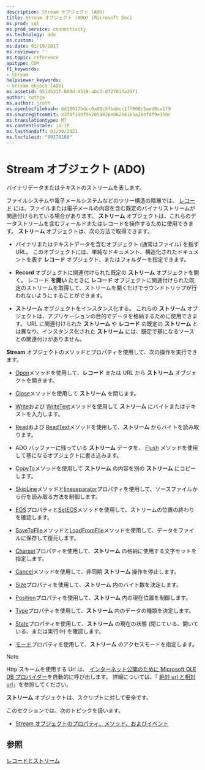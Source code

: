 ```yaml
---
description: Stream オブジェクト (ADO)
title: Stream オブジェクト (ADO) |Microsoft Docs
ms.prod: sql
ms.prod_service: connectivity
ms.technology: ado
ms.custom: ''
ms.date: 01/19/2017
ms.reviewer: ''
ms.topic: reference
apitype: COM
f1_keywords:
- Stream
helpviewer_keywords:
- Stream object [ADO]
ms.assetid: 0514531f-009d-4519-abc3-d727014a39f1
author: rothja
ms.author: jroth
ms.openlocfilehash: 6d18917bdcc0a08c5fbddcc1ff908c5aed8ca1f9
ms.sourcegitcommit: 33f0f190f962059826e002be165a2bef4f9e350c
ms.translationtype: MT
ms.contentlocale: ja-JP
ms.lasthandoff: 01/30/2021
ms.locfileid: "99170168"
---
```

# <a name="stream-object-ado"></a>Stream オブジェクト (ADO)
バイナリデータまたはテキストのストリームを表します。  
  
 ファイルシステムや電子メールシステムなどのツリー構造の階層では、 [レコード](./record-object-ado.md) には、ファイルまたは電子メールの内容を含む既定のバイナリストリームが関連付けられている場合があります。 **ストリーム** オブジェクトは、これらのデータストリームを含むフィールドまたはレコードを操作するために使用できます。 **ストリーム** オブジェクトは、次の方法で取得できます。  
  
-   バイナリまたはテキストデータを含むオブジェクト (通常はファイル) を指す URL。 このオブジェクトには、単純なドキュメント、構造化されたドキュメントを表す **レコード** オブジェクト、またはフォルダーを指定できます。  
  
-   **Record** オブジェクトに関連付けられた既定の **ストリーム** オブジェクトを開く。 レコード **を開い** たときに **レコード** オブジェクトに関連付けられた既定のストリームを取得して、ストリームを開くだけでラウンドトリップが行われないようにすることができます。  
  
-   **ストリーム** オブジェクトをインスタンス化する。 これらの **ストリーム** オブジェクトは、アプリケーションの目的でデータを格納するために使用できます。 URL に関連付けられた **ストリーム** や **レコード** の既定の **ストリーム** とは異なり、インスタンス化された **ストリーム** には、既定で基になるソースとの関連付けがありません。  
  
 **Stream** オブジェクトのメソッドとプロパティを使用して、次の操作を実行できます。  
  
-   [Open](./open-method-ado-stream.md)メソッドを使用して、**レコード** または URL から **ストリーム** オブジェクトを開きます。  
  
-   [Close](./close-method-ado.md)メソッドを使用して **ストリーム** を閉じます。  
  
-   [Write](./write-method.md)および [WriteText](./writetext-method.md)メソッドを使用して **ストリーム** にバイトまたはテキストを入力します。  
  
-   [Read](./read-method.md)および [ReadText](./readtext-method.md)メソッドを使用して、**ストリーム** からバイトを読み取ります。  
  
-   ADO バッファーに残っている **ストリーム** データを、 [Flush](./flush-method-ado.md) メソッドを使用して基になるオブジェクトに書き込みます。  
  
-   [CopyTo](./copyto-method-ado.md)メソッドを使用して **ストリーム** の内容を別の **ストリーム** にコピーします。  
  
-   [SkipLine](./skipline-method.md)メソッドと[lineseparator](./lineseparator-property-ado.md)プロパティを使用して、ソースファイルから行を読み取る方法を制御します。  
  
-   [EOS](./eos-property.md)プロパティと[SetEOS](./seteos-method.md)メソッドを使用して、ストリームの位置の終わりを確認します。  
  
-   [SaveToFile](./savetofile-method.md)メソッドと[LoadFromFile](./loadfromfile-method-ado.md)メソッドを使用して、データをファイルに保存して復元します。  
  
-   [Charset](./charset-property-ado.md)プロパティを使用して、**ストリーム** の格納に使用する文字セットを指定します。  
  
-   [Cancel](./cancel-method-ado.md)メソッドを使用して、非同期 **ストリーム** 操作を停止します。  
  
-   [Size](./size-property-ado-stream.md)プロパティを使用して、**ストリーム** 内のバイト数を決定します。  
  
-   [Position](./position-property-ado.md)プロパティを使用して、**ストリーム** 内の現在位置を制御します。  
  
-   [Type](./type-property-ado-stream.md)プロパティを使用して、**ストリーム** 内のデータの種類を決定します。  
  
-   [State](./state-property-ado.md)プロパティを使用して、**ストリーム** の現在の状態 (閉じている、開いている、または実行中) を確認します。  
  
-   [モード](./mode-property-ado.md)プロパティを使用して、**ストリーム** のアクセスモードを指定します。  
  
> [!NOTE]
>  Http スキームを使用する Url は、 [インターネット公開のために Microsoft OLE DB プロバイダー](../../guide/appendixes/microsoft-ole-db-provider-for-internet-publishing.md)を自動的に呼び出します。 詳細については、「 [絶対 url と相対 url](../../guide/data/absolute-and-relative-urls.md)」を参照してください。  
  
 **ストリーム** オブジェクトは、スクリプトに対して安全です。  
  
 このセクションでは、次のトピックを扱います。  
  
-   [Stream オブジェクトのプロパティ、メソッド、およびイベント](./stream-object-properties-methods-and-events.md)  
  
## <a name="see-also"></a>参照  
 [レコードとストリーム](../../guide/data/records-and-streams.md)